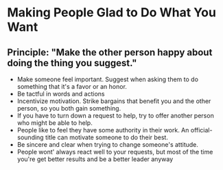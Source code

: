 # Making People Glad to Do What You Want #

## Principle: "Make the other person happy about doing the thing you suggest." ##

- Make someone feel important. Suggest when asking them to do something that it's a favor or an honor.
- Be tactful in words and actions
- Incentivize motivation. Strike bargains that benefit you and the other person, so you both gain something.
- If you have to turn down a request to help, try to offer another person who might be able to help.
- People like to feel they have some authority in their work. An official-sounding title can motivate someone to do their best.
- Be sincere and clear when trying to change someone's attitude. 
- People wont' always react well to your requests, but most of the time you're get better results and be a better leader anyway

